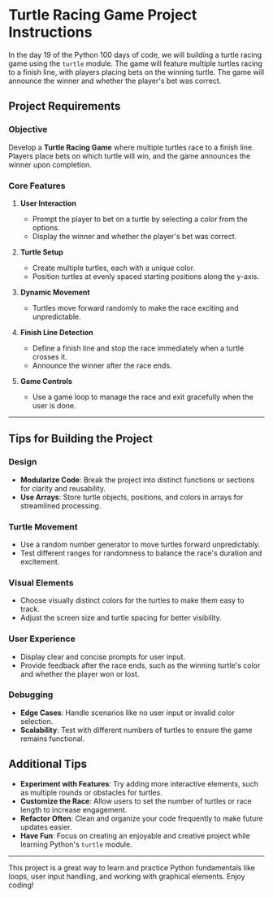 # Turtle Racing Game Project Instructions

In the day 19 of the Python 100 days of code, we will building a turtle racing game using the `turtle` module. The game will feature multiple turtles racing to a finish line, with players placing bets on the winning turtle. The game will announce the winner and whether the player's bet was correct.

## Project Requirements

### Objective

Develop a **Turtle Racing Game** where multiple turtles race to a finish line. Players place bets on which turtle will win, and the game announces the winner upon completion.

### Core Features

1. **User Interaction**
   - Prompt the player to bet on a turtle by selecting a color from the options.
   - Display the winner and whether the player's bet was correct.

2. **Turtle Setup**
   - Create multiple turtles, each with a unique color.
   - Position turtles at evenly spaced starting positions along the y-axis.

3. **Dynamic Movement**
   - Turtles move forward randomly to make the race exciting and unpredictable.

4. **Finish Line Detection**
   - Define a finish line and stop the race immediately when a turtle crosses it.
   - Announce the winner after the race ends.

5. **Game Controls**
   - Use a game loop to manage the race and exit gracefully when the user is done.

---

## Tips for Building the Project

### Design
- **Modularize Code**: Break the project into distinct functions or sections for clarity and reusability.
- **Use Arrays**: Store turtle objects, positions, and colors in arrays for streamlined processing.

### Turtle Movement
- Use a random number generator to move turtles forward unpredictably.
- Test different ranges for randomness to balance the race's duration and excitement.

### Visual Elements
- Choose visually distinct colors for the turtles to make them easy to track.
- Adjust the screen size and turtle spacing for better visibility.

### User Experience
- Display clear and concise prompts for user input.
- Provide feedback after the race ends, such as the winning turtle's color and whether the player won or lost.

### Debugging
- **Edge Cases**: Handle scenarios like no user input or invalid color selection.
- **Scalability**: Test with different numbers of turtles to ensure the game remains functional.

## Additional Tips

- **Experiment with Features**: Try adding more interactive elements, such as multiple rounds or obstacles for turtles.
- **Customize the Race**: Allow users to set the number of turtles or race length to increase engagement.
- **Refactor Often**: Clean and organize your code frequently to make future updates easier.
- **Have Fun**: Focus on creating an enjoyable and creative project while learning Python's `turtle` module.

---

This project is a great way to learn and practice Python fundamentals like loops, user input handling, and working with graphical elements. Enjoy coding!
